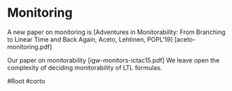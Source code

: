 # Monitoring

A new paper on monitoring is 
[Adventures in Monitorability: From Branching to Linear Time and Back Again,
Aceto, Lehtinen, POPL'19]
[aceto-monitoring.pdf]

Our paper on monitorability
[igw-monitors-ictac15.pdf]
We leave open the complexity of deciding monitorability of LTL formulas. 	


#Root
#corto